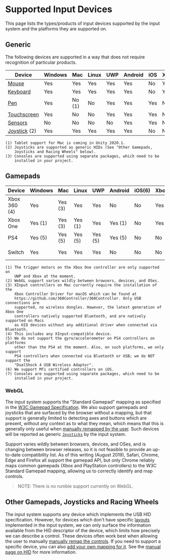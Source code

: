 # Supported Input Devices

This page lists the types/products of input devices supported by the input system and the platforms they are supported on.

## Generic

The following devices are supported in a way that does not require recognition of particular products.

|Device|Windows|Mac|Linux|UWP|Android|iOS|Xbox(3)|PS4(3)|Switch(3)|WebGL|
|------|-------|---|-----|---|-------|---|----|---|------|-----|
|[Mouse](Mouse.md)|Yes|Yes|Yes|Yes|Yes|No|Yes|Yes|No|Yes|
|[Keyboard](Keyboard.md)|Yes|Yes|Yes|Yes|Yes|No|Yes|Yes|No|Yes|
|[Pen](Pen.md)|Yes|No (1)|No|Yes|Yes|Yes|No|No|No|No|
|[Touchscreen](Touch.md)|Yes|No|No|Yes|Yes|Yes|No|No|No|No|
|[Sensors](Sensors.md)|No|No|No|No|Yes|Yes|No|No|No|No|
|[Joystick](#other-gamepads-joysticks-and-racing-wheels) (2)|Yes|Yes|Yes|Yes|Yes|No|No|No|No|Yes|

    (1) Tablet support for Mac is coming in Unity 2020.1.
    (2) Joysticks are supported as generic HIDs (See "Other Gamepads,
        Joysticks and Racing Wheels" below).
    (3) Consoles are supported using separate packages, which need to be
        installed in your project.

## Gamepads

|Device|Windows|Mac|Linux|UWP|Android|iOS(6)|Xbox(7)|PS4(7)|Switch(7)|WebGL|
|------|-------|---|-----|---|-------|---|----|---|------|-----|
|Xbox 360 (4)|Yes|Yes (3)|Yes|Yes|No|No|Yes|No|No|Sometimes (2)|
|Xbox One|Yes (1)|Yes (3)|Yes (1)|Yes|Yes (1)|No|Yes|No|No|Sometimes (2)|
|PS4|Yes (5)|Yes (5)|Yes (5)|Yes (5)|Yes (5)|No|No|Yes|No|Sometimes (2)|
|Switch|Yes|Yes|Yes|Yes|No|No|No|No|Yes|Sometimes (2)|

    (1) The trigger motors on the Xbox One controller are only supported on
        UWP and Xbox at the moment.
    (2) WebGL support varies wildly between browsers, devices, and OSes.
    (3) XInput controllers on Mac currently require the installation of the
        Xbox Controller Driver for macOS which can be found at
        https://github.com/360Controller/360Controller. Only USB connections are
        supported, no wireless dongles. However, the latest generation of Xbox One
        controllers natively supported Bluetooth, and are natively supported on Macs
        as HID devices without any additional driver when connected via Bluetooth.
    (4) This includes any XInput-compatible device.
    (5) We do not support the gyro/accelerometer on PS4 controllers on platforms
        other than the PS4 at the moment. Also, on such platforms, we only support
        PS4 controllers when connected via Bluetooth or USB; we do NOT support the
        "DualShock 4 USB Wireless Adaptor".
    (6) We support Mfi certified controllers on iOS.
    (7) Consoles are supported using separate packages, which need to be
        installed in your project.


### WebGL

The input system supports the "Standard Gamepad" mapping as specified in the [W3C Gamepad Specification](https://www.w3.org/TR/gamepad/#remapping). We also support gamepads and joysticks that are surfaced by the browser without a mapping, but that support is generally limited to detecting axes and buttons which are present, without any context as to what they mean, which means that this is generally only useful when [manually remapped by the user](HowDoI.md#-create-a-ui-to-rebind-input-in-my-game). Such devices will be reported as generic [`Joysticks`](../api/UnityEngine.InputSystem.Joystick.html) by the input system.

Support varies wildly between browsers, devices, and OSes, and is changing between browser releases, so it is not feasible to provide an up-to-date compatibility list. As of this writing (August 2019), Safari, Chrome, Edge and Firefox all support the gamepad API, but only Chrome reliably maps common gamepads (Xbox and PlayStation controllers) to the W3C Standard Gamepad mapping, allowing us to correctly identify and map controls.

>NOTE: There is no rumble support currently on WebGL.

## Other Gamepads, Joysticks and Racing Wheels

The input system supports any device which implements the USB HID specification. However, for devices which don't have specific [layouts](Layouts.md) implemented in the input system, we can only surface the information available from the HID descriptor of the device, which limits how precisely we can describe a control. These devices often work best when allowing the user to manually [manually remap the controls](HowDoI.md#-create-a-ui-to-rebind-input-in-my-game). If you need to support a specific device, you can also [add your own mapping for it](HowDoI.md#-create-my-own-custom-devices). See the [manual page on HID](HID.md) for more information.
